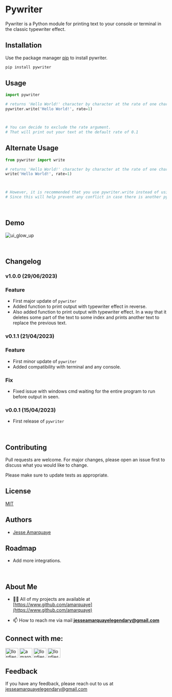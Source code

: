 # Pywriter

Pywriter is a Python module for printing text to your console or terminal in the classic typewriter effect.

## Installation

Use the package manager [pip](https://pip.pypa.io/en/stable/) to install pywriter.

```bash
pip install pywriter
```


## Usage

```python
import pywriter

# returns 'Hello World!' character by character at the rate of one character per second
pywriter.write('Hello World!', rate=1)



# You can decide to exclude the rate argument.
# That will print out your text at the default rate of 0.1


```

## Alternate Usage
```python
from pywriter import write

# returns 'Hello World!' character by character at the rate of one character per second
write('Hello World!', rate=1)



# However, it is recommended that you use pywriter.write instead of using the write function directly.
# Since this will help prevent any conflict in case there is another python module which also has a write function.

```
<br/>

## Demo

![ui_glow_up](https://user-images.githubusercontent.com/96346994/233510322-9397b5b3-8626-447a-9453-0e580beae656.gif)

<br/>

## Changelog

### v1.0.0 (29/06/2023)

### Feature

- First major update of `pywriter`
- Added function to print output with typewriter effect in reverse.
- Also added function to print output with typewriter effect.
  In a way that it deletes some part of the text to some index and prints another text to replace the previous text.


### v0.1.1 (21/04/2023)

### Feature

- First minor update of `pywriter`
- Added compatibility with terminal and any console.

### Fix

- Fixed issue with windows cmd waiting for the entire program to run before output in seen.


### v0.0.1 (15/04/2023)

- First release of `pywriter`

<br/>

## Contributing

Pull requests are welcome. For major changes, please open an issue first
to discuss what you would like to change.

Please make sure to update tests as appropriate.

## License

[MIT](https://github.com/amarquaye/pywriter/blob/master/LICENSE)


## Authors

- [Jesse Amarquaye](https://www.github.com/amarquaye)


## Roadmap

- Add more integrations.

<br/>

## About Me

- 👨‍💻 All of my projects are available at [https://www.github.com/amarquaye](https://www.github.com/amarquaye)

- 📫 How to reach me via mail **jesseamarquayelegendary@gmail.com**

<h2 align="left">Connect with me:</h2>
<p align="left">
<a href="https://twitter.com/llordjesse" target="blank"><img align="center" src="https://raw.githubusercontent.com/rahuldkjain/github-profile-readme-generator/master/src/images/icons/Social/twitter.svg" alt="llordjesse" height="30" width="40" /></a>
<a href="https://linkedin.com/in/amarquaye" target="blank"><img align="center" src="https://raw.githubusercontent.com/rahuldkjain/github-profile-readme-generator/master/src/images/icons/Social/linked-in-alt.svg" alt="amarquaye" height="30" width="40" /></a>
<a href="https://fb.com/llordjesse" target="blank"><img align="center" src="https://raw.githubusercontent.com/rahuldkjain/github-profile-readme-generator/master/src/images/icons/Social/facebook.svg" alt="llordjesse" height="30" width="40" /></a>
<a href="https://instagram.com/llordjesse" target="blank"><img align="center" src="https://raw.githubusercontent.com/rahuldkjain/github-profile-readme-generator/master/src/images/icons/Social/instagram.svg" alt="llordjesse" height="30" width="40" /></a>
</p>


## Feedback

If you have any feedback, please reach out to us at jesseamarquayelegendary@gmail.com
